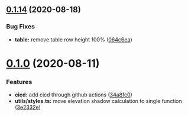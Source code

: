 ## [0.1.14](https://github.com/Headstorm/rasa-ui/compare/v0.1.13...v0.1.14) (2020-08-18)


### Bug Fixes

* **table:** remove table row height 100% ([064c6ea](https://github.com/Headstorm/rasa-ui/commit/064c6ea1b69eec0c6a898e2a8771d6cd5ac28417))

# [0.1.0](https://github.com/Headstorm/rasa-ui/compare/v0.0.8...v0.1.0) (2020-08-11)


### Features

* **cicd:** add cicd through github actions ([34a8fc0](https://github.com/Headstorm/rasa-ui/commit/34a8fc0245c335e4ca8fbf16291fc39fda963f64))
* **utils/styles.ts:** move elevation shadow calculation to single function ([3e2332e](https://github.com/Headstorm/rasa-ui/commit/3e2332e64b50320681dded46e24562ff29b7bb49))
